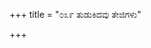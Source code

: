 +++
title = "೦೩೯ ತುಡುಕಿದವು ತೇಜಿಗಳು"

+++
<div class="audioEmbed"  src="https://archive.org/download/kumAra-vyAsa-bhArata_kaGaPa_with_metadata/07_drONa__06__039_tuDukidavu_tEjigaLu.mp3" caption="ಗ-ಪ"></div>